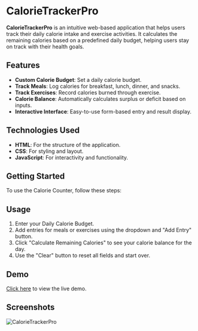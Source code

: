 # CalorieTrackerPro

**CalorieTrackerPro** is an intuitive web-based application that helps users track their daily calorie intake and exercise activities. It calculates the remaining calories based on a predefined daily budget, helping users stay on track with their health goals.

## Features
- **Custom Calorie Budget**: Set a daily calorie budget.
- **Track Meals**: Log calories for breakfast, lunch, dinner, and snacks.
- **Track Exercises**: Record calories burned through exercise.
- **Calorie Balance**: Automatically calculates surplus or deficit based on inputs.
- **Interactive Interface**: Easy-to-use form-based entry and result display.

## Technologies Used
- **HTML**: For the structure of the application.
- **CSS**: For styling and layout.
- **JavaScript**: For interactivity and functionality.

## Getting Started
To use the Calorie Counter, follow these steps:

## Usage
1. Enter your Daily Calorie Budget.
2. Add entries for meals or exercises using the dropdown and "Add Entry" button.
3. Click "Calculate Remaining Calories" to see your calorie balance for the day.
4. Use the "Clear" button to reset all fields and start over.

## Demo
[Click here]([https://anuragrauniyar.github.io/CalorieTrackerPro]) to view the live demo.

## Screenshots
![CalorieTrackerPro](https://github.com/user-attachments/assets/29c0be01-3655-4f23-874b-8deb9292dfe1)
